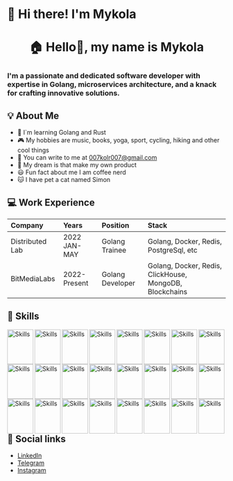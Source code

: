 # 👋 Hi there! I'm Mykola


# <p align="center">🏠 Hello👋, my name is Mykola</p>
### I'm a passionate and dedicated software developer with expertise in Golang, microservices architecture, and a knack for crafting innovative solutions. 

## 💡 About Me

- 📖 I`m learning Golang and Rust
- 🎮 My hobbies are music, books, yoga, sport, cycling, hiking and other cool things
- 💌 You can write to me at 007kolr007@gmail.com
- 🌈 My dream is that make my own product
- 😃 Fun fact about me I am coffee nerd
- 😽 I have pet a cat named Simon

## 💻 Work Experience
| Company | Years | Position | Stack |
| :------------ | :----------- | :----------- | :----------- |
| Distributed Lab | 2022 JAN-MAY | Golang Trainee | Golang, Docker, Redis, PostgreSql, etc |
| BitMediaLabs | 2022-Present | Golang Developer | Golang, Docker, Redis, ClickHouse, MongoDB, Blockchains |



## 🔨 Skills
 
<img src="https://cdn.jsdelivr.net/gh/devicons/devicon/icons/mongodb/mongodb-original.svg" alt="Skills" align="left" width="60" height="80"/>  
<img src="https://cdn.jsdelivr.net/gh/devicons/devicon/icons/sqlite/sqlite-original.svg" alt="Skills" align="left" width="60" height="80"/>  
<img src="https://cdn.jsdelivr.net/gh/devicons/devicon/icons/mysql/mysql-original.svg" alt="Skills" align="left" width="60" height="80"/>  
<img src="https://cdn.jsdelivr.net/gh/devicons/devicon/icons/postgresql/postgresql-original.svg" alt="Skills" align="left" width="60" height="80"/>  
<img src="https://cdn.jsdelivr.net/gh/devicons/devicon/icons/redis/redis-original.svg" alt="Skills" align="left" width="60" height="80"/>  
<img src="https://cdn.jsdelivr.net/gh/devicons/devicon/icons/docker/docker-original.svg" alt="Skills" align="left" width="60" height="80"/>  
<img src="https://cdn.jsdelivr.net/gh/devicons/devicon/icons/bash/bash-original.svg" alt="Skills" align="left" width="60" height="80"/>  
<img src="https://cdn.jsdelivr.net/gh/devicons/devicon/icons/mocha/mocha-plain.svg" alt="Skills" align="left" width="60" height="80"/>  
<img src="https://cdn.jsdelivr.net/gh/devicons/devicon/icons/c/c-original.svg" alt="Skills" align="left" width="60" height="80"/>  
<img src="https://cdn.jsdelivr.net/gh/devicons/devicon/icons/cplusplus/cplusplus-original.svg" alt="Skills" align="left" width="60" height="80"/>  
<img src="https://cdn.jsdelivr.net/gh/devicons/devicon/icons/csharp/csharp-original.svg" alt="Skills" align="left" width="60" height="80"/>  
<img src="https://cdn.jsdelivr.net/gh/devicons/devicon/icons/go/go-original-wordmark.svg" alt="Skills" align="left" width="60" height="80"/>  
<img src="https://cdn.jsdelivr.net/gh/devicons/devicon/icons/rust/rust-plain.svg" alt="Skills" align="left" width="60" height="80"/>  
<img src="https://cdn.jsdelivr.net/gh/devicons/devicon/icons/python/python-original.svg" alt="Skills" align="left" width="60" height="80"/>  
<img src="https://cdn.jsdelivr.net/gh/devicons/devicon/icons/android/android-original.svg" alt="Skills" align="left" width="60" height="80"/>  
<img src="https://cdn.jsdelivr.net/gh/devicons/devicon/icons/slack/slack-original.svg" alt="Skills" align="left" width="60" height="80"/>  
<img src="https://cdn.jsdelivr.net/gh/devicons/devicon/icons/jetbrains/jetbrains-original.svg" alt="Skills" align="left" width="60" height="80"/>  
<img src="https://cdn.jsdelivr.net/gh/devicons/devicon/icons/figma/figma-original.svg" alt="Skills" align="left" width="60" height="80"/>  
<img src="https://cdn.jsdelivr.net/gh/devicons/devicon/icons/photoshop/photoshop-plain.svg" alt="Skills" align="left" width="60" height="80"/>  
<img src="https://cdn.jsdelivr.net/gh/devicons/devicon/icons/git/git-original.svg" alt="Skills" align="left" width="60" height="80"/>  
<img src="https://cdn.jsdelivr.net/gh/devicons/devicon/icons/github/github-original.svg" alt="Skills" align="left" width="60" height="80"/>  
<img src="https://cdn.jsdelivr.net/gh/devicons/devicon/icons/gitlab/gitlab-original.svg" alt="Skills" align="left" width="60" height="80"/>  
<img src="https://cdn.jsdelivr.net/gh/devicons/devicon/icons/jira/jira-original.svg" alt="Skills" align="left" width="60" height="80"/>  
<img src="https://cdn.jsdelivr.net/gh/devicons/devicon/icons/confluence/confluence-original.svg" alt="Skills" align="left" width="60" height="80"/> 

<br><br><br>

## 📰 Social links
 - [LinkedIn](https://www.linkedin.com/in/mustthink/)
 - [Telegram](https://www.t.me/mustthink)
 - [Instagram](https://www.instagram.com/mikalay1703/)



